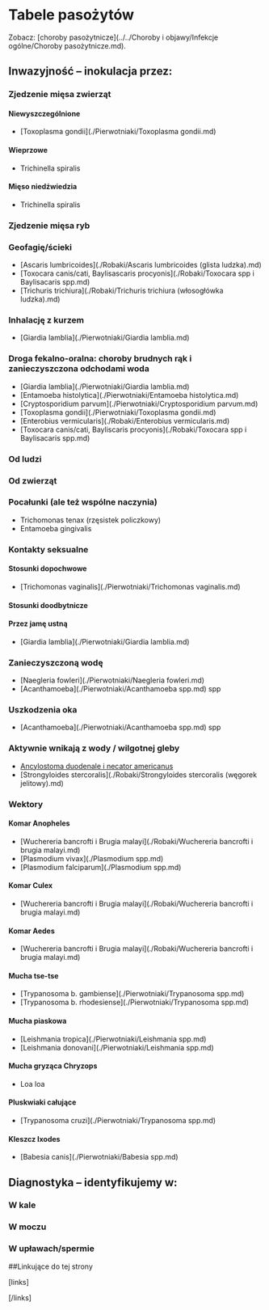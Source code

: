 # Tabele pasożytów

Zobacz: [choroby pasożytnicze](../../Choroby i objawy/Infekcje ogólne/Choroby pasożytnicze.md).



## Inwazyjność – inokulacja przez:

### Zjedzenie mięsa zwierząt

#### Niewyszczególnione

- [Toxoplasma gondii](./Pierwotniaki/Toxoplasma gondii.md)





#### Wieprzowe

- Trichinella spiralis





#### Mięso niedźwiedzia

- Trichinella spiralis





### Zjedzenie mięsa ryb



### Geofagię/ścieki

- [Ascaris lumbricoides](./Robaki/Ascaris lumbricoides (glista ludzka).md)
- [Toxocara canis/cati, Baylisascaris procyonis](./Robaki/Toxocara spp i Baylisacaris spp.md)
- [Trichuris trichiura](./Robaki/Trichuris trichiura (włosogłówka ludzka).md)





### Inhalację z kurzem

- [Giardia lamblia](./Pierwotniaki/Giardia lamblia.md)





### Droga fekalno-oralna: choroby brudnych rąk i zanieczyszczona odchodami woda

- [Giardia lamblia](./Pierwotniaki/Giardia lamblia.md)
- [Entamoeba histolytica](./Pierwotniaki/Entamoeba histolytica.md)
- [Cryptosporidium parvum](./Pierwotniaki/Cryptosporidium parvum.md)
- [Toxoplasma gondii](./Pierwotniaki/Toxoplasma gondii.md)
- [Enterobius vermicularis](./Robaki/Enterobius vermicularis.md)
- [Toxocara canis/cati, Bayliscaris procyonis](./Robaki/Toxocara spp i Baylisacaris spp.md)





### Od ludzi



### Od zwierząt



### Pocałunki (ale też wspólne naczynia)

- Trichomonas tenax (rzęsistek policzkowy)
- Entamoeba gingivalis





### Kontakty seksualne

#### Stosunki dopochwowe

- [Trichomonas vaginalis](./Pierwotniaki/Trichomonas vaginalis.md)





#### Stosunki doodbytnicze



#### Przez jamę ustną

- [Giardia lamblia](./Pierwotniaki/Giardia lamblia.md)




### Zanieczyszczoną wodę

- [Naegleria fowleri](./Pierwotniaki/Naegleria fowleri.md)
- [Acanthamoeba](./Pierwotniaki/Acanthamoeba spp.md) spp





### Uszkodzenia oka

- [Acanthamoeba](./Pierwotniaki/Acanthamoeba spp.md) spp





### Aktywnie wnikają z wody / wilgotnej gleby

- [Ancylostoma duodenale i necator americanus](./Robaki/Tęgoryjce.md)
- [Strongyloides stercoralis](./Robaki/Strongyloides stercoralis (węgorek jelitowy).md)





### Wektory

#### Komar Anopheles

- [Wuchereria bancrofti i Brugia malayi](./Robaki/Wuchereria bancrofti i brugia malayi.md)
- [Plasmodium vivax](./Plasmodium spp.md)
- [Plasmodium falciparum](./Plasmodium spp.md)





#### Komar Culex

- [Wuchereria bancrofti i Brugia malayi](./Robaki/Wuchereria bancrofti i brugia malayi.md)





#### Komar Aedes

-  [Wuchereria bancrofti i Brugia malayi](./Robaki/Wuchereria bancrofti i brugia malayi.md)





#### Mucha tse-tse

-  [Trypanosoma b. gambiense](./Pierwotniaki/Trypanosoma spp.md)
-  [Trypanosoma b. rhodesiense](./Pierwotniaki/Trypanosoma spp.md)





#### Mucha piaskowa

- [Leishmania tropica](./Pierwotniaki/Leishmania spp.md)
- [Leishmania donovani](./Pierwotniaki/Leishmania spp.md)





#### Mucha gryząca Chryzops

- Loa loa





#### Pluskwiaki całujące

- [Trypanosoma cruzi](./Pierwotniaki/Trypanosoma spp.md)





#### Kleszcz Ixodes

- [Babesia canis](./Pierwotniaki/Babesia spp.md)





## Diagnostyka – identyfikujemy w:

### W kale

### W moczu

### W upławach/spermie





##Linkujące do tej strony

[links]


[/links]


